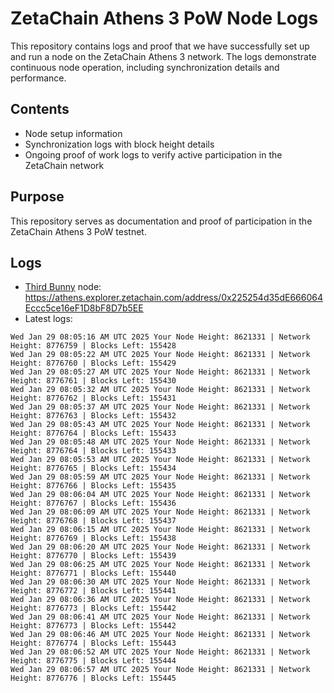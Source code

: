 # ZetaChain Athens 3 PoW Node Logs
This repository contains logs and proof that we have successfully set up and run a node on the ZetaChain Athens 3 network. The logs demonstrate continuous node operation, including synchronization details and performance.

## Contents
- Node setup information
- Synchronization logs with block height details
- Ongoing proof of work logs to verify active participation in the ZetaChain network

## Purpose
This repository serves as documentation and proof of participation in the ZetaChain Athens 3 PoW testnet.

## Logs

- [Third Bunny](https://thirdbunny.xyz/) node: https://athens.explorer.zetachain.com/address/0x225254d35dE666064Eccc5ce16eF1D8bF8D7b5EE
- Latest logs:
```
Wed Jan 29 08:05:16 AM UTC 2025 Your Node Height: 8621331 | Network Height: 8776759 | Blocks Left: 155428
Wed Jan 29 08:05:22 AM UTC 2025 Your Node Height: 8621331 | Network Height: 8776760 | Blocks Left: 155429
Wed Jan 29 08:05:27 AM UTC 2025 Your Node Height: 8621331 | Network Height: 8776761 | Blocks Left: 155430
Wed Jan 29 08:05:32 AM UTC 2025 Your Node Height: 8621331 | Network Height: 8776762 | Blocks Left: 155431
Wed Jan 29 08:05:37 AM UTC 2025 Your Node Height: 8621331 | Network Height: 8776763 | Blocks Left: 155432
Wed Jan 29 08:05:43 AM UTC 2025 Your Node Height: 8621331 | Network Height: 8776764 | Blocks Left: 155433
Wed Jan 29 08:05:48 AM UTC 2025 Your Node Height: 8621331 | Network Height: 8776764 | Blocks Left: 155433
Wed Jan 29 08:05:53 AM UTC 2025 Your Node Height: 8621331 | Network Height: 8776765 | Blocks Left: 155434
Wed Jan 29 08:05:59 AM UTC 2025 Your Node Height: 8621331 | Network Height: 8776766 | Blocks Left: 155435
Wed Jan 29 08:06:04 AM UTC 2025 Your Node Height: 8621331 | Network Height: 8776767 | Blocks Left: 155436
Wed Jan 29 08:06:09 AM UTC 2025 Your Node Height: 8621331 | Network Height: 8776768 | Blocks Left: 155437
Wed Jan 29 08:06:15 AM UTC 2025 Your Node Height: 8621331 | Network Height: 8776769 | Blocks Left: 155438
Wed Jan 29 08:06:20 AM UTC 2025 Your Node Height: 8621331 | Network Height: 8776770 | Blocks Left: 155439
Wed Jan 29 08:06:25 AM UTC 2025 Your Node Height: 8621331 | Network Height: 8776771 | Blocks Left: 155440
Wed Jan 29 08:06:30 AM UTC 2025 Your Node Height: 8621331 | Network Height: 8776772 | Blocks Left: 155441
Wed Jan 29 08:06:36 AM UTC 2025 Your Node Height: 8621331 | Network Height: 8776773 | Blocks Left: 155442
Wed Jan 29 08:06:41 AM UTC 2025 Your Node Height: 8621331 | Network Height: 8776773 | Blocks Left: 155442
Wed Jan 29 08:06:46 AM UTC 2025 Your Node Height: 8621331 | Network Height: 8776774 | Blocks Left: 155443
Wed Jan 29 08:06:52 AM UTC 2025 Your Node Height: 8621331 | Network Height: 8776775 | Blocks Left: 155444
Wed Jan 29 08:06:57 AM UTC 2025 Your Node Height: 8621331 | Network Height: 8776776 | Blocks Left: 155445
```
